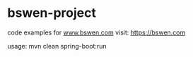# bswen-project
code examples for www.bswen.com 
visit: https://bswen.com

usage:
mvn clean spring-boot:run
